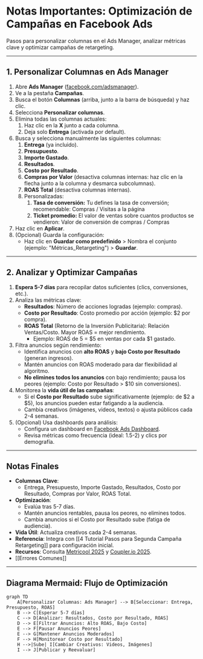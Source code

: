 # Notas Importantes: Optimización de Campañas en Facebook Ads

Pasos para personalizar columnas en el Ads Manager, analizar métricas clave y optimizar campañas de retargeting.

---

## 1. Personalizar Columnas en Ads Manager

1. Abre **Ads Manager** ([facebook.com/adsmanager](https://www.facebook.com/adsmanager)).
2. Ve a la pestaña **Campañas**.
3. Busca el botón **Columnas** (arriba, junto a la barra de búsqueda) y haz clic.
4. Selecciona **Personalizar columnas**.
5. Elimina todas las columnas actuales:
	1. Haz clic en la **X** junto a cada columna.
	2. Deja solo **Entrega** (activada por default).
6. Busca y selecciona manualmente las siguientes columnas:
	1. **Entrega** (ya incluido).
	2. **Presupuesto**.
	3. **Importe Gastado**.
	4. **Resultados**.
	5. **Costo por Resultado**.
	6. **Compras por Valor** (desactiva columnas internas: haz clic en la flecha junto a la columna y desmarca subcolumnas).
	7. **ROAS Total** (desactiva columnas internas).
	8. Personalizadas:
		1. **Tasa de conversión:** Tu defines la tasa de conversión; recomendable: Compras / Visitas a la página
		2. **Ticket promedio:** El valor de ventas sobre cuantos productos se vendieron: Valor de conversión de compras / Compras
7. Haz clic en **Aplicar**.
8. (Opcional) Guarda la configuración:
   - Haz clic en **Guardar como predefinido** > Nombra el conjunto (ejemplo: "Métricas_Retargeting") > **Guardar**.

---

## 2. Analizar y Optimizar Campañas

1. **Espera 5-7 días** para recopilar datos suficientes (clics, conversiones, etc.).
2. Analiza las métricas clave:
   - **Resultados**: Número de acciones logradas (ejemplo: compras).
   - **Costo por Resultado**: Costo promedio por acción (ejemplo: $2 por compra).
   - **ROAS Total** (Retorno de la Inversión Publicitaria): Relación Ventas/Costo. Mayor ROAS = mejor rendimiento.
     - Ejemplo: ROAS de 5 = $5 en ventas por cada $1 gastado.
3. Filtra anuncios según rendimiento:
   - Identifica anuncios con **alto ROAS** y **bajo Costo por Resultado** (generan ingresos).
   - Mantén anuncios con ROAS moderado para dar flexibilidad al algoritmo.
   - **No elimines todos los anuncios** con bajo rendimiento; pausa los peores (ejemplo: Costo por Resultado > $10 sin conversiones).
4. Monitorea la **vida útil de las campañas**:
   - Si el **Costo por Resultado** sube significativamente (ejemplo: de $2 a $5), los anuncios pueden estar fatigando a la audiencia.
   - Cambia creativos (imágenes, videos, textos) o ajusta públicos cada 2-4 semanas.
5. (Opcional) Usa dashboards para análisis:
   - Configura un dashboard en [Facebook Ads Dashboard](https://l.rw.rw/dashboards/facebook-ads-dashboard-coupler).
   - Revisa métricas como frecuencia (ideal: 1.5-2) y clics por demografía.

---

## Notas Finales

- **Columnas Clave**:
  - Entrega, Presupuesto, Importe Gastado, Resultados, Costo por Resultado, Compras por Valor, ROAS Total.
- **Optimización**:
  - Evalúa tras 5-7 días.
  - Mantén anuncios rentables, pausa los peores, no elimines todos.
  - Cambia anuncios si el Costo por Resultado sube (fatiga de audiencia).
- **Vida Útil**: Actualiza creativos cada 2-4 semanas.
- **Referencia**: Integra con [[4 Tutorial Pasos para Segunda Campaña Retargeting]] para configuración inicial.
- **Recursos**: Consulta [Metricool 2025](https://metricool.com/es/guia-de-facebook-ads-para-principiantes/) y [Coupler.io 2025](https://blog.coupler.io/facebook-ads-strategy/).
- [[Errores Comunes]]
---

## Diagrama Mermaid: Flujo de Optimización

```mermaid
graph TD
    A[Personalizar Columnas: Ads Manager] --> B[Seleccionar: Entrega, Presupuesto, ROAS]
    B --> C[Esperar 5-7 días]
    C --> D[Analizar: Resultados, Costo por Resultado, ROAS]
    D --> E[Filtrar Anuncios: Alto ROAS, Bajo Costo]
    E --> F[Pausar Anuncios Peores]
    E --> G[Mantener Anuncios Moderados]
    F --> H[Monitorear Costo por Resultado]
    H -->|Sube| I[Cambiar Creativos: Videos, Imágenes]
    I --> J[Publicar y Reevaluar]
````